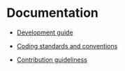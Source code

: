 Documentation
=============

-   [Development guide](DEVELOPMENT.md)

-   [Coding standards and conventions](STANDARDS.md)

-   [Contribution guideliness](CONTRIBUTING.md)
